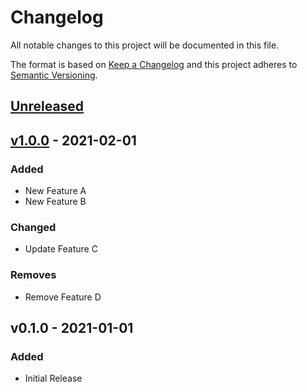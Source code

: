 # Changelog

All notable changes to this project will be documented in this file.

The format is based on [Keep a Changelog](http://keepachangelog.com/en/1.0.0/)
and this project adheres to [Semantic Versioning](http://semver.org/spec/v2.0.0.html).

## [Unreleased](https://github.com/org/repo/compare/22981a6eeee7fd5fbf8a197b2195b2dec8f159e0...1.x)

## [v1.0.0](https://github.com/org/repo/compare/1eefb4b7adef74e1b21c336063fbb8071f0c6e6f...22981a6eeee7fd5fbf8a197b2195b2dec8f159e0) - 2021-02-01

### Added

- New Feature A
- New Feature B

### Changed

- Update Feature C

### Removes

- Remove Feature D

## v0.1.0 - 2021-01-01

### Added

- Initial Release

